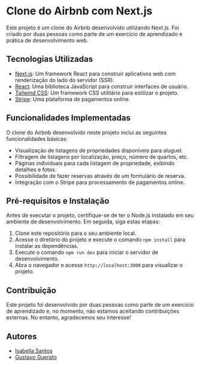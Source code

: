 # Clone do Airbnb com Next.js

Este projeto é um clone do Airbnb desenvolvido utilizando Next.js. Foi criado por duas pessoas como parte de um exercício de aprendizado e prática de desenvolvimento web.

## Tecnologias Utilizadas

- [Next.js](https://nextjs.org/): Um framework React para construir aplicativos web com renderização do lado do servidor (SSR).
- [React](https://reactjs.org/): Uma biblioteca JavaScript para construir interfaces de usuário.
- [Tailwind CSS](https://tailwindcss.com/): Um framework CSS utilitário para estilizar o projeto.
- [Stripe](https://stripe.com/): Uma plataforma de pagamentos online.

## Funcionalidades Implementadas

O clone do Airbnb desenvolvido neste projeto inclui as seguintes funcionalidades básicas:

- Visualização de listagens de propriedades disponíveis para aluguel.
- Filtragem de listagens por localização, preço, número de quartos, etc.
- Páginas individuais para cada listagem de propriedade, exibindo detalhes e fotos.
- Possibilidade de fazer reservas através de um formulário de reserva.
- Integração com o Stripe para processamento de pagamentos online.

## Pré-requisitos e Instalação

Antes de executar o projeto, certifique-se de ter o Node.js instalado em seu ambiente de desenvolvimento. Em seguida, siga estas etapas:

1. Clone este repositório para o seu ambiente local.
2. Acesse o diretório do projeto e execute o comando `npm install` para instalar as dependências.
3. Execute o comando `npm run dev` para iniciar o servidor de desenvolvimento.
4. Abra o navegador e acesse `http://localhost:3000` para visualizar o projeto.

## Contribuição

Este projeto foi desenvolvido por duas pessoas como parte de um exercício de aprendizado e, no momento, não estamos aceitando contribuições externas. No entanto, agradecemos seu interesse!

## Autores

- [Isabella Santos](https://github.com/mrrobot242)
- [Gustavo Guerato](https://github.com/GustavoGuerato)
